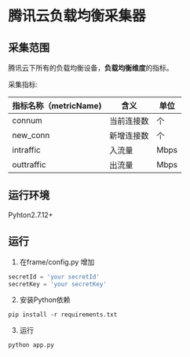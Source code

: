 # 腾讯云负载均衡采集器

## 采集范围

腾讯云下所有的负载均衡设备，**负载均衡维度**的指标。

采集指标:

| 指标名称（metricName) | 含义       | 单位 |
| --------------------- | ---------- | ---- |
| connum                | 当前连接数 | 个   |
| new_conn              | 新增连接数 | 个   |
| intraffic             | 入流量     | Mbps |
| outtraffic            | 出流量     | Mbps |


## 运行环境

Pyhton2.7.12+

## 运行

1. 在frame/config.py 增加

``` python
secretId = 'your secretId'
secretKey = 'your secretKey'
```

2. 安装Python依赖

```shell
pip install -r requirements.txt
```

3. 运行

```shell
python app.py
```


